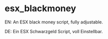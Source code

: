 # esx_blackmoney
EN: An ESX black money script, fully adjustable.

DE: Ein ESX Schwarzgeld Script, voll Einstellbar.
